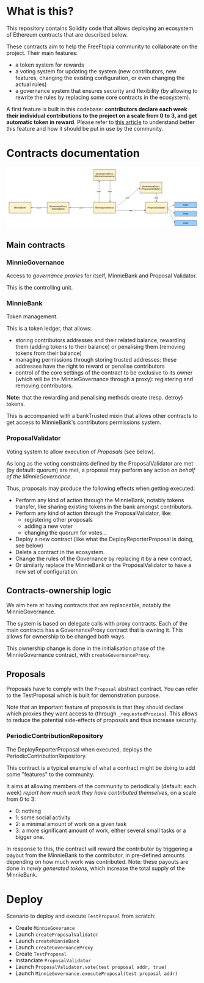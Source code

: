# What is this?

This repository contains Solidity code that allows deploying an ecosystem of Ethereum contracts that are described below.

These contracts aim to help the FreeFtopia community to collaborate on the project. Their main features:

- a token system for rewards
- a voting system for updating the system (new contributors, new features, changing the existing configuration, or even changing the actual rules)
- a governance system that ensures security and flexibility (by allowing to rewrite the rules by replacing some core contracts in the ecosystem).

A first feature is built in this codebase: **contributors declare each week their individual contributions to the project on a scale from 0 to 3, and get automatic token in reward**. Please refer to [this article](https://medium.com/free-ftopia/a-new-vision-for-primitive-accumulation-10245e571d99) to understand better this feature and how it should be put in use by the community.

# Contracts documentation

![Contracts dependencies](MinnieGovernance-contracts.png)

## Main contracts

### MinnieGovernance

Access to *governance proxies* for itself, MinnieBank and Proposal Validator.

This is the controlling unit.

### MinnieBank

Token management.

This is a token ledger, that allows:

- storing contributors addresses and their related balance, rewarding them (adding tokens to their balance) or penalising them (removing tokens from their balance)
- managing permissions through storing trusted addresses: these addresses have the right to reward or penalise contributors
- control of the core settings of the contract to be exclusive to its owner (which will be the MinnieGovernance through a proxy): registering and removing contributors.

**Note:** that the rewarding and penalising methods create (resp. detroy) tokens.

This is accompanied with a bankTrusted mixin that allows other contracts to get access to MinnieBank's contributors permissions system.

### ProposalValidator

Voting system to allow execution of *Proposals* (see below).

As long as the voting constraints defined by the ProposalValidator are met (by default: quorum) are met, a proposal may perform any action *on behalf of the MinnieGovernance*.

Thus, proposals may produce the following effects when getting executed:

- Perform any kind of action through the MinnieBank, notably tokens transfer, like sharing existing tokens in the bank amongst contributors.
- Perform any kind of action through the ProposalValidator, like:
	- registering other proposals
	- adding a new voter
	- changing the quorum for votes...
- Deploy a new contract (like what the DeployReporterProposal is doing, see below)
- Delete a contract in the ecosystem.
- Change the rules of the Governance by replacing it by a new contract.
- Or similarly replace the MinnieBank or the ProposalValidator to have a new set of configuration.

## Contracts-ownership logic

We aim here at having contracts that are replaceable, notably the MinnieGovernance.

The system is based on delegate calls with proxy contracts. Each of the main contracts has a GovernanceProxy contract that is owning it. This allows for ownership to be changed both ways.

This ownership change is done in the initialisation phase of the MinnieGovernance contract, with `createGovernanceProxy`.

## Proposals

Proposals have to comply with the `Proposal` abstract contract. You can refer to the TestProposal which is built for demonstration purpose.

Note that an important feature of proposals is that they should declare which proxies they want access to (through `_requestedProxies`). This allows to reduce the potential side-effects of proposals and thus increase security.

### PeriodicContributionRepository

The DeployReporterProposal when executed, deploys the PeriodicContributionRepository.

This contract is a typical example of what a contract might be doing to add some "features" to the community.

It aims at allowing members of the community to periodically (default: each week) *report how much work they have contributed themselves*, on a scale from 0 to 3:

- 0: nothing
- 1: some social activity
- 2: a minimal amount of work on a given task
- 3: a more significant amount of work, either several small tasks or a bigger one.

In response to this, the contract will reward the contributor by triggering a payout from the MinnieBank to the contributor, in pre-defined amounts depending on how much work was contributed. Note: these payouts are done in *newly generated tokens*, which increase the total supply of the MinnieBank.


# Deploy

Scenario to deploy and execute `TestProposal` from scratch:

- Create `MinnieGoverance`
- Launch `createProposalValidator`
- Launch `createMinnieBank`
- Launch `createGovernanceProxy` 
- Create `TestProposal`
- Instanciate `ProposalValidator`
- Launch `ProposalValidator.vote(test proposal addr, true)`
- Launch `MinnieGovernance.executeProposal(test proposal addr)`
